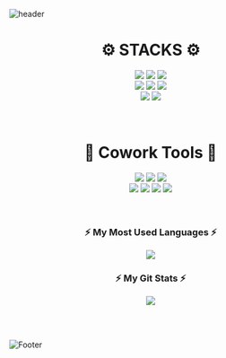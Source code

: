 ![header](https://capsule-render.vercel.app/api?type=waving&color=309D76&height=130)


<div align=center><h1>⚙️ STACKS ⚙️</h1></div>
<div align=center> 
  <img src="https://img.shields.io/badge/css-1572B6?style=flat-square&logo=css3&logoColor=white">
  <img src="https://img.shields.io/badge/html5-E34F26?style=flat-square&logo=html5&logoColor=white">
  <img src="https://img.shields.io/badge/javascript-F7DF1E?style=flat-square&logo=javascript&logoColor=black"></br>
  
  <img src="https://img.shields.io/badge/node.js-339933?style=flat-square&logo=Node.js&logoColor=white">
  <img src="https://img.shields.io/badge/mysql-4479A1?style=flat-square&logo=mysql&logoColor=white">
  <img src="https://img.shields.io/badge/mongoDB-47A248?style=flat-square&logo=MongoDB&logoColor=white"></br>
  
  <img src="https://img.shields.io/badge/express-000000?style=flat-square&logo=express&logoColor=white">
  <img src="https://img.shields.io/badge/amazonaws-232F3E?style=flat-square&logo=amazonaws&logoColor=white">
</div>
</br>
</br>

<div align=center><h1>🔧 Cowork Tools 🔧</h1></div>
<div align=center> 
 <img src="https://img.shields.io/badge/github-181717?style=flat-square&logo=github&logoColor=white">
 <img src="https://img.shields.io/badge/git-F05032?style=flat-square&logo=git&logoColor=white">
 <img src="https://img.shields.io/badge/slack-4A154B?style=flat-square&logo=slack&logoColor=white">
</br>
 
 <img src="https://img.shields.io/badge/Postman-FF6C37?style=flat-square&logo=Postman&logoColor=white">
 <img src="https://img.shields.io/badge/Notion-000000?style=flat-square&logo=Notion&logoColor=white">
 <img src="https://img.shields.io/badge/discord-5865F2?style=flat-square&logo=discord&logoColor=white">
 <img src="https://img.shields.io/badge/Figma-F24E1E?style=flat-square&logo=Figma&logoColor=white">
</div>
</br></br>



<h3 align="center">⚡ My Most Used Languages ⚡</h3>
<p align="center">
  <a href="https://github.com/JAEINz">
    <img align="center" src="https://github-readme-stats.vercel.app/api/top-langs/?username=JAEINz&layout=compact&show_icons=ture&show_owner=ture&hide_title=ture&theme=nord"/>
  </a>
  </br>
</p>
<h3 align="center">⚡ My Git Stats ⚡</h3>
<p align="center">
  <a href="https://github.com/JAEINz">
    <img align="center" src="https://github-readme-stats.vercel.app/api?username=JAEINz&hide_title=$ture&show_icons=ture&include_all_commits=ture&theme=nord"/>
  </a>
</p>
</br>
</br>

![Footer](https://capsule-render.vercel.app/api?type=waving&color=309D76&height=130&section=footer)
